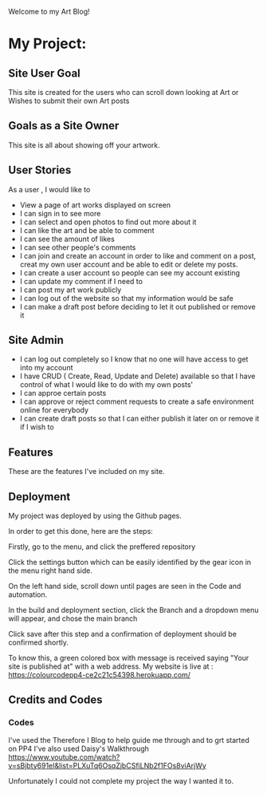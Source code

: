 Welcome to my Art Blog!

# My Project: 

## Site User Goal 
This site is created for the users who can scroll down looking at   Art or Wishes to submit their own Art posts 

## Goals as a Site Owner 
This site is all about showing off your artwork. 

## User Stories 
As a user , I would like to
- View a page of art works displayed on screen
- I can sign in to see more 
- I can select and open photos to find out more about it
- I can like the art and be able to comment 
- I can see the amount of likes 
- I can see other people's comments 
- I can join and create an account in order to like and comment on a post, creat my own user account and be able to edit or delete my posts. 
- I can create a user account so people can see my account existing 
- I can update my comment if I need to 
- I can post my art work publicly 
- I can log out of the website so that my information would be safe
- I can make a draft post before deciding to let it out published or remove it 


## Site Admin

- I can log out completely so I know that no one will have access to get into my account 
- I have CRUD ( Create, Read, Update and Delete) available so that I have control of what I would like to do with my own posts'
- I can approe certain posts 
- I can approve or reject comment requests to create a safe environment online for everybody
- I can create draft posts so that I can either publish it later on or remove it if I wish to 

## Features 
These are the features I've included on my site. 

## Deployment 
My project was deployed by using the Github pages.

In order to get this done, here are the steps:

Firstly, go to the menu, and click the preffered repository

Click the settings button which can be easily identified by the gear icon in the menu right hand side.

On the left hand side, scroll down until pages are seen in the Code and automation.

In the build and deployment section, click the Branch and a dropdown menu will appear, and chose the main branch

Click save after this step and a confirmation of deployment should be confirmed shortly.

To know this, a green colored box with message is received saying "Your site is published at" with a web address. My website is live at :
https://colourcodepp4-ce2c21c54398.herokuapp.com/


## Credits and Codes
### Codes 
I've used the Therefore I Blog to help guide me through and to grt started on PP4 
I've also used Daisy's Walkthrough https://www.youtube.com/watch?v=sBjbty691eI&list=PLXuTq6OsqZjbCSfiLNb2f1FOs8viArjWy

Unfortunately I could not complete my project the way I wanted it to. 